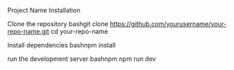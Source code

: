 Project Name
Installation

Clone the repository
bashgit clone https://github.com/yourusername/your-repo-name.git
cd your-repo-name

Install dependencies
bashnpm install

run the development server
bashnpm npm run dev

